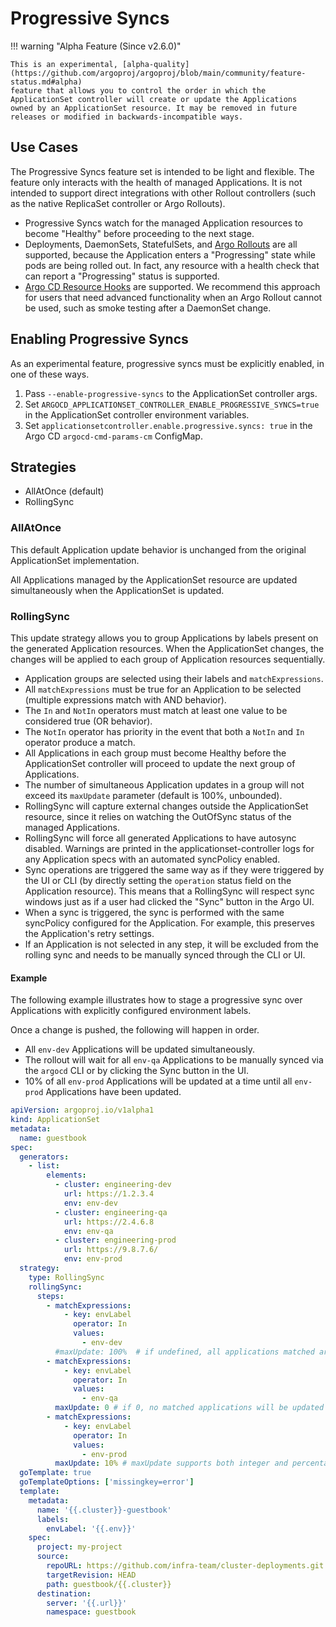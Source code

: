 # Progressive Syncs

!!! warning "Alpha Feature (Since v2.6.0)"

    This is an experimental, [alpha-quality](https://github.com/argoproj/argoproj/blob/main/community/feature-status.md#alpha)
    feature that allows you to control the order in which the ApplicationSet controller will create or update the Applications
    owned by an ApplicationSet resource. It may be removed in future releases or modified in backwards-incompatible ways.

## Use Cases

The Progressive Syncs feature set is intended to be light and flexible. The feature only interacts with the health of managed Applications. It is not intended to support direct integrations with other Rollout controllers (such as the native ReplicaSet controller or Argo Rollouts).

- Progressive Syncs watch for the managed Application resources to become "Healthy" before proceeding to the next stage.
- Deployments, DaemonSets, StatefulSets, and [Argo Rollouts](https://argoproj.github.io/argo-rollouts/) are all supported, because the Application enters a "Progressing" state while pods are being rolled out. In fact, any resource with a health check that can report a "Progressing" status is supported.
- [Argo CD Resource Hooks](../../user-guide/resource_hooks.md) are supported. We recommend this approach for users that need advanced functionality when an Argo Rollout cannot be used, such as smoke testing after a DaemonSet change.

## Enabling Progressive Syncs

As an experimental feature, progressive syncs must be explicitly enabled, in one of these ways.

1. Pass `--enable-progressive-syncs` to the ApplicationSet controller args.
1. Set `ARGOCD_APPLICATIONSET_CONTROLLER_ENABLE_PROGRESSIVE_SYNCS=true` in the ApplicationSet controller environment variables.
1. Set `applicationsetcontroller.enable.progressive.syncs: true` in the Argo CD `argocd-cmd-params-cm` ConfigMap.

## Strategies

- AllAtOnce (default)
- RollingSync

### AllAtOnce

This default Application update behavior is unchanged from the original ApplicationSet implementation.

All Applications managed by the ApplicationSet resource are updated simultaneously when the ApplicationSet is updated.

### RollingSync

This update strategy allows you to group Applications by labels present on the generated Application resources.
When the ApplicationSet changes, the changes will be applied to each group of Application resources sequentially.

- Application groups are selected using their labels and `matchExpressions`.
- All `matchExpressions` must be true for an Application to be selected (multiple expressions match with AND behavior).
- The `In` and `NotIn` operators must match at least one value to be considered true (OR behavior).
- The `NotIn` operator has priority in the event that both a `NotIn` and `In` operator produce a match.
- All Applications in each group must become Healthy before the ApplicationSet controller will proceed to update the next group of Applications.
- The number of simultaneous Application updates in a group will not exceed its `maxUpdate` parameter (default is 100%, unbounded).
- RollingSync will capture external changes outside the ApplicationSet resource, since it relies on watching the OutOfSync status of the managed Applications.
- RollingSync will force all generated Applications to have autosync disabled. Warnings are printed in the applicationset-controller logs for any Application specs with an automated syncPolicy enabled.
- Sync operations are triggered the same way as if they were triggered by the UI or CLI (by directly setting the `operation` status field on the Application resource). This means that a RollingSync will respect sync windows just as if a user had clicked the "Sync" button in the Argo UI.
- When a sync is triggered, the sync is performed with the same syncPolicy configured for the Application. For example, this preserves the Application's retry settings.
- If an Application is not selected in any step, it will be excluded from the rolling sync and needs to be manually synced through the CLI or UI.

#### Example

The following example illustrates how to stage a progressive sync over Applications with explicitly configured environment labels.

Once a change is pushed, the following will happen in order.

- All `env-dev` Applications will be updated simultaneously.
- The rollout will wait for all `env-qa` Applications to be manually synced via the `argocd` CLI or by clicking the Sync button in the UI.
- 10% of all `env-prod` Applications will be updated at a time until all `env-prod` Applications have been updated.

```yaml
apiVersion: argoproj.io/v1alpha1
kind: ApplicationSet
metadata:
  name: guestbook
spec:
  generators:
    - list:
        elements:
          - cluster: engineering-dev
            url: https://1.2.3.4
            env: env-dev
          - cluster: engineering-qa
            url: https://2.4.6.8
            env: env-qa
          - cluster: engineering-prod
            url: https://9.8.7.6/
            env: env-prod
  strategy:
    type: RollingSync
    rollingSync:
      steps:
        - matchExpressions:
            - key: envLabel
              operator: In
              values:
                - env-dev
          #maxUpdate: 100%  # if undefined, all applications matched are updated together (default is 100%)
        - matchExpressions:
            - key: envLabel
              operator: In
              values:
                - env-qa
          maxUpdate: 0 # if 0, no matched applications will be updated
        - matchExpressions:
            - key: envLabel
              operator: In
              values:
                - env-prod
          maxUpdate: 10% # maxUpdate supports both integer and percentage string values (rounds down, but floored at 1 Application for >0%)
  goTemplate: true
  goTemplateOptions: ['missingkey=error']
  template:
    metadata:
      name: '{{.cluster}}-guestbook'
      labels:
        envLabel: '{{.env}}'
    spec:
      project: my-project
      source:
        repoURL: https://github.com/infra-team/cluster-deployments.git
        targetRevision: HEAD
        path: guestbook/{{.cluster}}
      destination:
        server: '{{.url}}'
        namespace: guestbook
```
